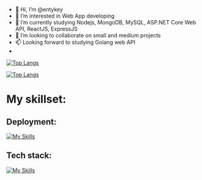 - 👋 Hi, I’m @entykey
- 👀 I’m interested in Web App developing
- 🌱 I’m currently studying Nodejs, MongoDB, MySQL, ASP.NET Core Web API, ReactJS, ExpressJS
- 💞️ I’m looking to collaborate on small and medium projects
- 📫 Looking forward to studying Golang web API
- 
[![Top Langs](https://github-readme-stats.vercel.app/api/top-langs/?username=entykey&layout=compact&theme=vision-friendly-dark)](https://github.com/anuraghazra/github-readme-stats)

[![Top Langs](https://github-readme-stats.vercel.app/api/top-langs/?username=entykey&layout=compact&langs_count=10)](https://github.com/anuraghazra/github-readme-stats)



# My skillset:
## Deployment:
[![My Skills](https://skillicons.dev/icons?i=aws,azure,netlify,heroku&perline=6)](https://skillicons.dev)

## Tech stack:
[![My Skills](https://skillicons.dev/icons?i=react,dotnet,mongodb,materialui,bootstrap,cs,codepen,js,ts,nodejs,express&perline=6)](https://skillicons.dev)
<!---
entykey/entykey is a ✨ special ✨ repository because its `README.md` (this file) appears on your GitHub profile.
You can click the Preview link to take a look at your changes.
--->
